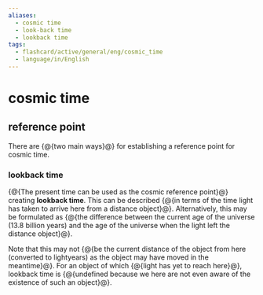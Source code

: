 ```yaml
---
aliases:
  - cosmic time
  - look-back time
  - lookback time
tags:
  - flashcard/active/general/eng/cosmic_time
  - language/in/English
---
```


# cosmic time

## reference point

There are {@{two main ways}@} for establishing a reference point for cosmic time. <!--SR:!2027-04-29,776,330-->

### lookback time

{@{The present time can be used as the cosmic reference point}@} creating __lookback time__. This can be described {@{in terms of the time light has taken to arrive here from a distance object}@}. Alternatively, this may be formulated as {@{the difference between the current age of the universe (13.8 billion years) and the age of the universe when the light left the distance object}@}. <!--SR:!2028-07-15,1147,350!2027-01-18,712,330!2028-10-21,1224,350-->

Note that this may not {@{be the current distance of the object from here (converted to lightyears) as the object may have moved in the meantime}@}. For an object of which {@{light has yet to reach here}@}, lookback time is {@{undefined because we here are not even aware of the existence of such an object}@}. <!--SR:!2025-07-15,291,330!2025-09-10,310,290!2026-12-15,683,330-->

